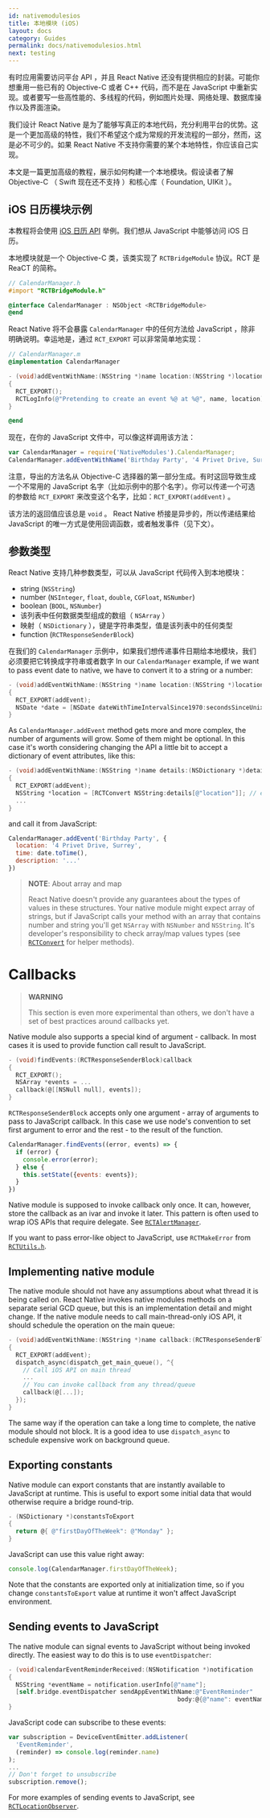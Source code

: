 ```yaml
---
id: nativemodulesios
title: 本地模块 (iOS)
layout: docs
category: Guides
permalink: docs/nativemodulesios.html
next: testing
---
```


有时应用需要访问平台 API ，并且 React Native 还没有提供相应的封装。可能你想重用一些已有的 Objective-C 或者 C++ 代码，而不是在 JavaScript 中重新实现。或者要写一些高性能的、多线程的代码，例如图片处理、网络处理、数据库操作以及界面渲染。

我们设计 React Native 是为了能够写真正的本地代码，充分利用平台的优势。这是一个更加高级的特性，我们不希望这个成为常规的开发流程的一部分，然而，这是必不可少的。如果 React Native 不支持你需要的某个本地特性，你应该自己实现。

本文是一篇更加高级的教程，展示如何构建一个本地模块。假设读者了解 Objective-C （ Swift 现在还不支持 ）和核心库（ Foundation, UIKit ）。

## iOS 日历模块示例

本教程将会使用 [iOS 日历 API](https://developer.apple.com/library/mac/documentation/DataManagement/Conceptual/EventKitProgGuide/Introduction/Introduction.html) 举例。我们想从 JavaScript 中能够访问 iOS 日历。

本地模块就是一个 Objective-C 类，该类实现了 `RCTBridgeModule` 协议。RCT 是 ReaCT 的简称。

```objective-c
// CalendarManager.h
#import "RCTBridgeModule.h"

@interface CalendarManager : NSObject <RCTBridgeModule>
@end
```

React Native 将不会暴露 `CalendarManager` 中的任何方法给 JavaScript ，除非明确说明。幸运地是，通过 `RCT_EXPORT` 可以非常简单地实现：

```objective-c
// CalendarManager.m
@implementation CalendarManager

- (void)addEventWithName:(NSString *)name location:(NSString *)location
{
  RCT_EXPORT();
  RCTLogInfo(@"Pretending to create an event %@ at %@", name, location);
}

@end
```

现在，在你的 JavaScript 文件中，可以像这样调用该方法：

```javascript
var CalendarManager = require('NativeModules').CalendarManager;
CalendarManager.addEventWithName('Birthday Party', '4 Privet Drive, Surrey');
```

注意，导出的方法名从 Objective-C 选择器的第一部分生成。有时这回导致生成一个不常用的 JavaScript 名字（比如示例中的那个名字）。你可以传递一个可选的参数给 `RCT_EXPORT` 来改变这个名字，比如：`RCT_EXPORT(addEvent)` 。

该方法的返回值应该总是 `void` 。 React Native 桥接是异步的，所以传递结果给 JavaScript 的唯一方式是使用回调函数，或者触发事件（见下文）。

## 参数类型

React Native 支持几种参数类型，可以从 JavaScript 代码传入到本地模块：

- string (`NSString`)
- number (`NSInteger`, `float`, `double`, `CGFloat`, `NSNumber`)
- boolean (`BOOL`, `NSNumber`)
- 该列表中任何数据类型组成的数组（ `NSArray` ）
- 映射（ `NSDictionary` ），键是字符串类型，值是该列表中的任何类型
- function (`RCTResponseSenderBlock`)

在我们的 `CalendarManager` 示例中，如果我们想传递事件日期给本地模块，我们必须要把它转换成字符串或者数字
In our `CalendarManager` example, if we want to pass event date to native, we have to convert it to a string or a number:

```objective-c
- (void)addEventWithName:(NSString *)name location:(NSString *)location date:(NSInteger)secondsSinceUnixEpoch
{
  RCT_EXPORT(addEvent);
  NSDate *date = [NSDate dateWithTimeIntervalSince1970:secondsSinceUnixEpoch];
}
```

As `CalendarManager.addEvent` method gets more and more complex, the number of arguments will grow. Some of them might be optional. In this case it's worth considering changing the API a little bit to accept a dictionary of event attributes, like this:

```objective-c
- (void)addEventWithName:(NSString *)name details:(NSDictionary *)details
{
  RCT_EXPORT(addEvent);
  NSString *location = [RCTConvert NSString:details[@"location"]]; // ensure location is a string
  ...
}
```

and call it from JavaScript:

```javascript
CalendarManager.addEvent('Birthday Party', {
  location: '4 Privet Drive, Surrey',
  time: date.toTime(),
  description: '...'
})
```

> **NOTE**: About array and map
>
> React Native doesn't provide any guarantees about the types of values in these structures. Your native module might expect array of strings, but if JavaScript calls your method with an array that contains number and string you'll get `NSArray` with `NSNumber` and `NSString`. It's developer's responsibility to check array/map values types (see [`RCTConvert`](https://github.com/facebook/react-native/blob/master/React/Base/RCTConvert.h) for helper methods).

# Callbacks

> **WARNING**
>
> This section is even more experimental than others, we don't have a set of best practices around callbacks yet.

Native module also supports a special kind of argument - callback. In most cases it is used to provide function call result to JavaScript.

```objective-c
- (void)findEvents:(RCTResponseSenderBlock)callback
{
  RCT_EXPORT();
  NSArray *events = ...
  callback(@[[NSNull null], events]);
}
```

`RCTResponseSenderBlock` accepts only one argument - array of arguments to pass to JavaScript callback. In this case we use node's convention to set first argument to error and the rest - to the result of the function.

```javascript
CalendarManager.findEvents((error, events) => {
  if (error) {
    console.error(error);
  } else {
    this.setState({events: events});
  }
})
```

Native module is supposed to invoke callback only once. It can, however, store the callback as an ivar and invoke it later. This pattern is often used to wrap iOS APIs that require delegate. See [`RCTAlertManager`](https://github.com/facebook/react-native/blob/master/React/Modules/RCTAlertManager.m).

If you want to pass error-like object to JavaScript, use `RCTMakeError` from [`RCTUtils.h`](https://github.com/facebook/react-native/blob/master/React/Base/RCTUtils.h).

## Implementing native module

The native module should not have any assumptions about what thread it is being called on. React Native invokes native modules methods on a separate serial GCD queue, but this is an implementation detail and might change. If the native module needs to call main-thread-only iOS API, it should schedule the operation on the main queue:


```objective-c
- (void)addEventWithName:(NSString *)name callback:(RCTResponseSenderBlock)callback
{
  RCT_EXPORT(addEvent);
  dispatch_async(dispatch_get_main_queue(), ^{
    // Call iOS API on main thread
    ...
    // You can invoke callback from any thread/queue
    callback(@[...]);
  });
}
```

The same way if the operation can take a long time to complete, the native module should not block. It is a good idea to use `dispatch_async` to schedule expensive work on background queue.

## Exporting constants

Native module can export constants that are instantly available to JavaScript at runtime. This is useful to export some initial data that would otherwise require a bridge round-trip.

```objective-c
- (NSDictionary *)constantsToExport
{
  return @{ @"firstDayOfTheWeek": @"Monday" };
}
```

JavaScript can use this value right away:

```javascript
console.log(CalendarManager.firstDayOfTheWeek);
```

Note that the constants are exported only at initialization time, so if you change `constantsToExport` value at runtime it won't affect JavaScript environment.


## Sending events to JavaScript

The native module can signal events to JavaScript without being invoked directly. The easiest way to do this is to use `eventDispatcher`:

```objective-c
- (void)calendarEventReminderReceived:(NSNotification *)notification
{
  NSString *eventName = notification.userInfo[@"name"];
  [self.bridge.eventDispatcher sendAppEventWithName:@"EventReminder"
                                               body:@{@"name": eventName}];
}
```

JavaScript code can subscribe to these events:

```javascript
var subscription = DeviceEventEmitter.addListener(
  'EventReminder',
  (reminder) => console.log(reminder.name)
);
...
// Don't forget to unsubscribe
subscription.remove();
```
For more examples of sending events to JavaScript, see [`RCTLocationObserver`](https://github.com/facebook/react-native/blob/master/Libraries/Geolocation/RCTLocationObserver.m).
